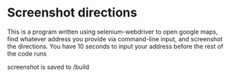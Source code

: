 # Screenshot directions

This is a program written using selenium-webdriver to open google maps, find whatever address you provide via command-line input, and screenshot the directions. You have 10 seconds to input your address before the rest of the code runs

screenshot is saved to /build
